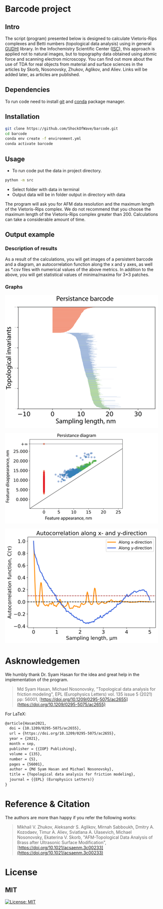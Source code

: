 
# Barcode project


## Intro

The script (program) presented below is designed to calculate Vietoris-Rips complexes and Betti numbers (topological data analysis) using in general [GUDHI](https://gudhi.inria.fr/) library. In the Infochemistry Scientific Center ([ISC](https://infochemistry.ru/)), this approach is applied not to natural images, but to topography data obtained using atomic force and scanning electron microscopy. You can find out more about the use of TDA for real objects from material and surface sciences in the articles by Skorb, Nosonovsky, Zhukov, Aglikov, and Aliev. Links will be added later, as articles are published.

## Dependencies
To run code need to install [git](https://git-scm.com/) and [conda](https://www.anaconda.com/) package manager.

## Installation

```bash
git clone https://github.com/ShockOfWave/barcode.git
cd barcode
conda env create -f environment.yml
conda activate barcode
```

## Usage
- To run code put the data in project directory.
```bash
python -m src
```
- Select folder with data in terminal
- Output data will be in folder output in directory with data

The program will ask you for AFM data resolution and the maximum length of the Vietoris-Rips complex. We do not recommend that you choose the maximum length of the Vietoris-Rips complex greater than 200. Calculations can take a considerable amount of time.

## Output example

### Description of results

As a result of the calculations, you will get images of a persistent barcode and a diagram, an autocorrelation function along the x and y axes, as well as \*.csv files with numerical values of the above metrics. In addition to the above, you will get statistical values of minima/maxima for 3\*3 patches.

### Graphs

<p align="center">

![First image](images/barcode.png)

</p>

<p align="center">

![Second image](images/diagram.png)

</p>

<p align="center">

![Third image](images/autocorr_function.png)

</p>

# Asknowledgemen

We humbly thank Dr. Syam Hasan for the idea and great help in the implementation of the program.

> Md Syam Hasan, Michael Nosonovsky, "Topological data analysis for friction modeling",  EPL (Europhysics Letters) vol. 135 issue 5 (2021) pp: 56001, [https://doi.org/10.1209/0295-5075/ac2655](https://doi.org/10.1209/0295-5075/ac2655)

For LaTeX:

```tex
@article{Hasan2021,
  doi = {10.1209/0295-5075/ac2655},
  url = {https://doi.org/10.1209/0295-5075/ac2655},
  year = {2021},
  month = sep,
  publisher = {{IOP} Publishing},
  volume = {135},
  number = {5},
  pages = {56001},
  author = {Md Syam Hasan and Michael Nosonovsky},
  title = {Topological data analysis for friction modeling},
  journal = {{EPL} (Europhysics Letters)}
}
```

# Reference & Citation

The authors are more than happy if you refer the following works:

> Mikhail V. Zhukov, Aleksandr S. Aglikov, Mirnah Sabboukh, Dmitry A. Kozodaev, Timur A. Aliev,
Sviatlana A. Ulasevich, Michael Nosonovsky, Ekaterina V. Skorb, "AFM-Topological Data Analysis of Brass after Ultrasonic Surface Modification", [https://doi.org/10.1021/acsaenm.3c00233](https://doi.org/10.1021/acsaenm.3c00233)


# License
## MIT

[![License: MIT](https://img.shields.io/badge/License-MIT-yellow.svg)](https://opensource.org/licenses/MIT)
